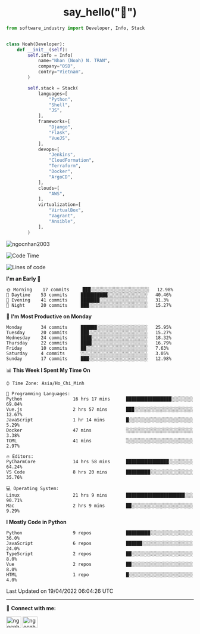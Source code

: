 <h1 align="center">say_hello("👋")</h1>

```python
from software_industry import Developer, Info, Stack


class Noah(Developer):
    def __init__(self):
        self.info = Info(
            name="Nhan (Noah) N. TRAN",
            company="OSD",
            contry="Vietnam",
        )

        self.stack = Stack(
            languages=[
                "Python",
                "Shell",
                "JS",
            ],
            frameworks=[
                "Django",
                "Flask",
                "VueJS",
            ],
            devops=[
                "Jenkins",
                "CloudFormation",
                "Terraform",
                "Docker",
                "ArgoCD",
            ],
            clouds=[
                "AWS",
            ],
            virtualization=[
                "VirtualBox",
                "Vagrant",
                "Ansible",
            ],
        )
```
<img src="https://komarev.com/ghpvc/?username=ngocnhan2003&label=Profile%20views&color=0e75b6&style=flat" alt="ngocnhan2003" /> 

<!--START_SECTION:waka-->
![Code Time](http://img.shields.io/badge/Code%20Time-250%20hrs%2056%20mins-blue)

![Lines of code](https://img.shields.io/badge/From%20Hello%20World%20I%27ve%20Written-12%20Thousand%20lines%20of%20code-blue)

**I'm an Early 🐤** 

```text
🌞 Morning    17 commits     ███░░░░░░░░░░░░░░░░░░░░░░   12.98% 
🌆 Daytime    53 commits     ██████████░░░░░░░░░░░░░░░   40.46% 
🌃 Evening    41 commits     ███████░░░░░░░░░░░░░░░░░░   31.3% 
🌙 Night      20 commits     ███░░░░░░░░░░░░░░░░░░░░░░   15.27%

```
📅 **I'm Most Productive on Monday** 

```text
Monday       34 commits     ██████░░░░░░░░░░░░░░░░░░░   25.95% 
Tuesday      20 commits     ███░░░░░░░░░░░░░░░░░░░░░░   15.27% 
Wednesday    24 commits     ████░░░░░░░░░░░░░░░░░░░░░   18.32% 
Thursday     22 commits     ████░░░░░░░░░░░░░░░░░░░░░   16.79% 
Friday       10 commits     ██░░░░░░░░░░░░░░░░░░░░░░░   7.63% 
Saturday     4 commits      ░░░░░░░░░░░░░░░░░░░░░░░░░   3.05% 
Sunday       17 commits     ███░░░░░░░░░░░░░░░░░░░░░░   12.98%

```


📊 **This Week I Spent My Time On** 

```text
⌚︎ Time Zone: Asia/Ho_Chi_Minh

💬 Programming Languages: 
Python                   16 hrs 17 mins      █████████████████░░░░░░░░   69.84% 
Vue.js                   2 hrs 57 mins       ███░░░░░░░░░░░░░░░░░░░░░░   12.67% 
JavaScript               1 hr 14 mins        █░░░░░░░░░░░░░░░░░░░░░░░░   5.29% 
Docker                   47 mins             ░░░░░░░░░░░░░░░░░░░░░░░░░   3.38% 
TOML                     41 mins             ░░░░░░░░░░░░░░░░░░░░░░░░░   2.97%

🔥 Editors: 
PyCharmCore              14 hrs 58 mins      ████████████████░░░░░░░░░   64.24% 
VS Code                  8 hrs 20 mins       █████████░░░░░░░░░░░░░░░░   35.76%

💻 Operating System: 
Linux                    21 hrs 9 mins       ██████████████████████░░░   90.71% 
Mac                      2 hrs 9 mins        ██░░░░░░░░░░░░░░░░░░░░░░░   9.29%

```

**I Mostly Code in Python** 

```text
Python                   9 repos             █████████░░░░░░░░░░░░░░░░   36.0% 
JavaScript               6 repos             ██████░░░░░░░░░░░░░░░░░░░   24.0% 
TypeScript               2 repos             ██░░░░░░░░░░░░░░░░░░░░░░░   8.0% 
Vue                      2 repos             ██░░░░░░░░░░░░░░░░░░░░░░░   8.0% 
HTML                     1 repo              █░░░░░░░░░░░░░░░░░░░░░░░░   4.0%

```



 Last Updated on 19/04/2022 06:04:26 UTC
<!--END_SECTION:waka-->

<hr>


🔗 **Connect with me:**

<a href="https://linkedin.com/in/ngocnhan2003" target="blank"><img align="center" src="https://raw.githubusercontent.com/rahuldkjain/github-profile-readme-generator/master/src/images/icons/Social/linked-in-alt.svg" alt="ngocnhan2003" height="30" width="40" /></a>
<a href="https://instagram.com/ngocnhan2003" target="blank"><img align="center" src="https://raw.githubusercontent.com/rahuldkjain/github-profile-readme-generator/master/src/images/icons/Social/instagram.svg" alt="ngocnhan2003" height="30" width="40" /></a>
